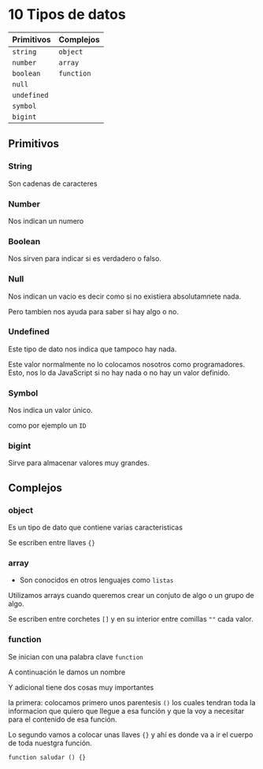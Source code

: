 # 10 Tipos de datos

| Primitivos  | Complejos  |
| ----------- | ---------- |
| `string`    | `object`   |
| `number`    | `array`    |
| `boolean`   | `function` |
| `null`      |
| `undefined` |
| `symbol`    |
| `bigint`    |

## Primitivos

### String

Son cadenas de caracteres

### Number

Nos indican un numero

### Boolean

Nos sirven para indicar si es verdadero o falso.

### Null

Nos indican un vacio es decir como si no existiera absolutamnete nada.

Pero tambien nos ayuda para saber si hay algo o no.

### Undefined

Este tipo de dato nos indica que tampoco hay nada.

Este valor normalmente no lo colocamos nosotros como programadores. Esto, nos lo da JavaScript si no hay nada o no hay un valor definido.

### Symbol

Nos indica un valor único.

como por ejemplo un `ID`

### bigint

Sirve para almacenar valores muy grandes.

## Complejos

### object

Es un tipo de dato que contiene varias caracteristicas

Se escriben entre llaves `{}`

### array

- Son conocidos en otros lenguajes como `listas`

Utilizamos arrays cuando queremos crear un conjuto de algo o un grupo de algo.

Se escriben entre corchetes `[]` y en su interior entre comillas `""` cada valor.

### function

Se inician con una palabra clave `function`

A continuación le damos un nombre

Y adicional tiene dos cosas muy importantes

la primera: colocamos primero unos parentesis `()` los cuales tendran toda la informacion que quiero que llegue a esa función y que la voy a necesitar para el contenido de esa función.

Lo segundo vamos a colocar unas llaves `{}` y ahí es donde va a ir el cuerpo de toda nuestgra función.

```JS
function saludar () {}
```
